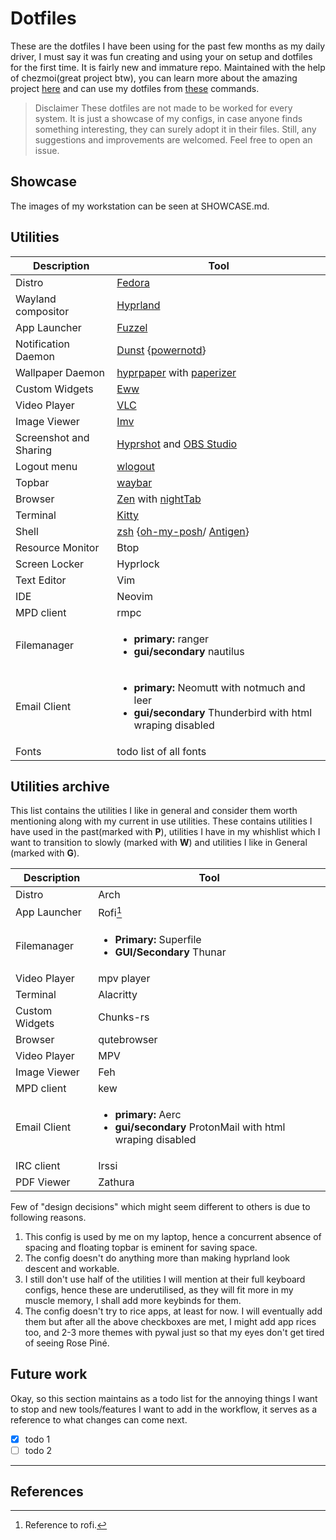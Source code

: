 # Dotfiles

These are the dotfiles I have been using for the past few months as my daily driver, I must say it was fun
creating and using your on setup and dotfiles for the first time. It is fairly new and
immature repo. Maintained with the help of chezmoi(great project btw), you can learn more about the amazing
project [here](https://www.chezmoi.io) and can use my dotfiles from [these](https://www.chezmoi.io/user-guide/daily-operations/#install-chezmoi-and-your-dotfiles-on-a-new-machine-with-a-single-command) commands.

> Disclaimer
These dotfiles are not made to be worked for every system. It is just a showcase of my configs, in case
anyone finds something interesting, they can surely adopt it in their files. Still, any suggestions and
improvements are welcomed. Feel free to open an issue.

## Showcase

The images of my workstation can be seen at SHOWCASE.md.

## Utilities

| Description   | Tool          |
| ------------- | ------------- |
| Distro        | [Fedora](https://fedoraproject.org/)       |
| Wayland compositor  |   [Hyprland](https://hyprland.org/) |
| App Launcher | [Fuzzel](https://codeberg.org/dnkl/fuzzel) |
| Notification Daemon| [Dunst](https://dunst-project.org/) {[powernotd](https://lib.rs/crates/powernotd)}|
| Wallpaper Daemon | [hyprpaper](https://wiki.hyprland.org/Hypr-Ecosystem/hyprpaper/) with [paperizer](https://gitlab.com/imn1/paperizer) |
| Custom Widgets | [Eww](https://github.com/elkowar/eww) |
| Video Player| [VLC](https://www.videolan.org/) |
| Image Viewer | [Imv](https://sr.ht/~exec64/imv/) |
| Screenshot and Sharing | [Hyprshot](https://github.com/Gustash/Hyprshot) and [OBS Studio](https://obsproject.com/)|
| Logout menu | [wlogout](https://github.com/ArtsyMacaw/wlogout) |
| Topbar | [waybar](https://github.com/Alexays/Waybar/) |
|Browser | [Zen](https://zen-browser.app/) with [nightTab](https://addons.mozilla.org/en-US/firefox/addon/nighttab/?utm_source=addons.mozilla.org&utm_medium=referral&utm_content=collection)|
|Terminal | [Kitty](https://sw.kovidgoyal.net/kitty/)|
| Shell | [zsh](https://zsh.sourceforge.io/) {[oh-my-posh](https://ohmyposh.dev/)/ [Antigen](https://github.com/zsh-users/antigen)}|
| Resource Monitor| Btop|
| Screen Locker | Hyprlock |
|Text Editor | Vim |
|IDE| Neovim |
|MPD client| rmpc |
| Filemanager | <ul><li><b>primary:</b> ranger </li><li><b>gui/secondary</b> nautilus </li></ul> |
|Email Client | <ul><li><b>primary:</b> Neomutt with notmuch and leer </li><li><b>gui/secondary</b> Thunderbird with html wraping disabled </li></ul> |
| Fonts | todo list of all fonts |

## Utilities archive

This list contains the utilities I like in general and consider them worth
mentioning along with my current in use utilities. These contains utilities
I have used in the past(marked with **P**), utilities I
have in my whishlist which I want to transition to slowly (marked with **W**) and 
utilities I like in General (marked with **G**).

| Description | Tool |
| ------------- | ------------- |
| Distro        | Arch |
| App Launcher | Rofi[^1]|
| Filemanager | <ul><li><b>Primary:</b> Superfile </li><li><b>GUI/Secondary</b> Thunar </li></ul>
| Video Player| mpv player |
|Terminal | Alacritty|
| Custom Widgets | Chunks-rs |
|Browser | qutebrowser|
| Video Player| MPV |
| Image Viewer | Feh |
|MPD client| kew |
|Email Client | <ul><li><b>primary:</b> Aerc</li><li><b>gui/secondary</b> ProtonMail with html wraping disabled </li></ul> |
| IRC client | Irssi |
|PDF Viewer | Zathura |


Few of "design decisions" which might seem different to others is due to following reasons.
1. This config is used by me on my laptop, hence a concurrent absence of spacing and floating
topbar is eminent for saving space.
2. The config doesn't do anything more than making hyprland look descent and workable.
3. I still don't use half of the utilities I will mention at their full keyboard configs, hence these
are underutilised, as they will fit more in my muscle memory, I shall add more keybinds for them.
4. The config doesn't try to rice apps, at least for now. I will eventually add them but after all the
above checkboxes are met, I might add app rices too, and 2-3 more themes with pywal just so that my eyes
don't get tired of seeing Rose Piné.

## Future work

Okay, so this section maintains as a todo list for the annoying things I want to stop and new tools/features
I want to add in the workflow, it serves as a reference to what changes can come next.

- [x] todo 1
- [ ] todo 2

---
## References

[^1]: Reference to rofi.
